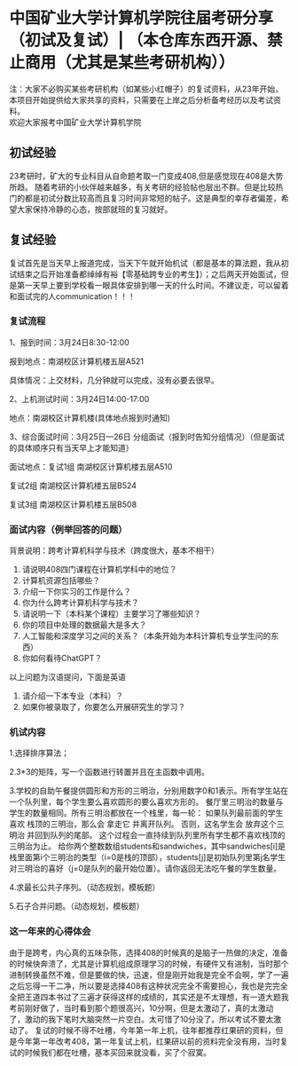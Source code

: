 # 中国矿业大学计算机学院往届考研分享（初试及复试）| （本仓库东西开源、禁止商用（尤其是某些考研机构））
注：大家不必购买某些考研机构（如某些小红帽子）的复试资料，从23年开始，本项目开始提供给大家共享的资料，只需要在上岸之后分析备考经历以及考试资料。   
欢迎大家报考中国矿业大学计算机学院
## 初试经验
  23考研时，矿大的专业科目从自命题考取一门变成408,但是感觉现在408是大势所趋。
  随着考研的小伙伴越来越多，有关考研的经验帖也层出不群。但是比较热门的都是初试分数比较高而且复习时间非常短的帖子。这是典型的幸存者偏差，希望大家保持冷静的心态，按部就班的复习就好。
## 复试经验
  复试首先是当天早上报道完成，当天下午就开始机试（都是基本的算法题，我从初试结束之后开始准备都绰绰有裕【零基础跨专业的考生】）；之后两天开始面试，但是第一天早上要到学校看一眼具体安排到哪一天的什么时间。不建议走，可以留着和面试完的人communication！！！
### 复试流程
1、报到时间：3月24日8:30-12:00

报到地点：南湖校区计算机楼五层A521

具体情况：上交材料，几分钟就可以完成，没有必要去很早。

2、上机测试时间：3月24日14:00-17:00

地点：南湖校区计算机楼(具体地点报到时通知)

3、综合面试时间：3月25日—26日 分组面试（报到时告知分组情况）（但是面试的具体顺序只有当天早上才能知道）

面试地点：复试1组 南湖校区计算机楼五层A510

复试2组 南湖校区计算机楼五层B524

复试3组 南湖校区计算机楼五层B508

### 面试内容（例举回答的问题）
背景说明：跨考计算机科学与技术（跨度很大，基本不相干）

1.	请说明408四门课程在计算机学科中的地位？
2.	计算机资源包括哪些？
3.	介绍一下你实习的工作是什么？
4.	你为什么跨考计算机科学与技术？
5.	请说明一下（本科某个课程）主要学习了哪些知识？
6.	你的项目中处理的数据最大是多大？
7.	人工智能和深度学习之间的关系？（本条开始为本科计算机专业学生问的东西）
8.	你如何看待ChatGPT？

以上问题为汉语提问，下面是英语
1. 请介绍一下本专业（本科）？
2. 如果你被录取了，你要怎么开展研究生的学习？

### 机试内容
1.选择排序算法；

2.3*3的矩阵，写一个函数进行转置并且在主函数中调用。

3.学校的自助午餐提供圆形和方形的三明治，分别用数字0和1表示。所有学生站在一个队列里，每个学生要么喜欢圆形的要么喜欢方形的。
餐厅里三明治的数量与学生的数量相同。所有三明治都放在一个栈里，每一轮：
如果队列最前面的学生 喜欢 栈顶的三明治，那么会 拿走它 并离开队列。
否则，这名学生会 放弃这个三明治 并回到队列的尾部。
这个过程会一直持续到队列里所有学生都不喜欢栈顶的三明治为止。
给你两个整数数组students和sandwiches，其中sandwiches[i]是栈里面第i个三明治的类型（i=0是栈的顶部），students[j]是初始队列里第j名学生对三明治的喜好（j=0是队列的最开始位置）。请你返回无法吃午餐的学生数量。

4.求最长公共子序列。（动态规划，模板题）

5.石子合并问题。（动态规划，模板题）

### 这一年来的心得体会
由于是跨考，内心真的五味杂陈，选择408的时候真的是脑子一热做的决定，准备的时候快奔溃了，尤其是计算机组成原理学习的时候，有硬件又有进制，当时那个进制转换虽然不难，但是要做的快，迅速，但是刚开始我是完全不会啊，学了一遍之后忘得一干二净，所以要是选择408有这种状况完全不需要担心，我也是完完全全把王道四本书过了三遍才获得这样的成绩的，其实还是不太理想，有一道大题我考前刚好做了，当时看到那个题很高兴，10分啊，但是太激动了，真的太激动了，激动的我下笔时大脑突然一片空白。太可惜了10分没了。所以考试不要太激动了。
复试的时候不得不吐槽，今年第一年上机，往年都推荐红果研的资料，但是今年第一年改考408，第一年复试上机，红果研以前的资料完全没有用，当时复试的时候我们都在吐槽，基本买回来就没看，买了个寂寞。
